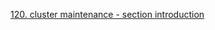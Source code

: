 [120. cluster maintenance - section introduction](https://www.udemy.com/course/certified-kubernetes-administrator-with-practice-tests/learn/lecture/14296040#questions)
